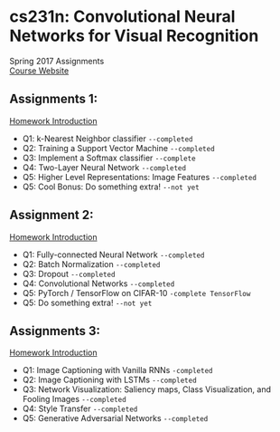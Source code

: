 # cs231n:  Convolutional Neural Networks for Visual Recognition
Spring 2017 Assignments<br>
[Course Website](http://cs231n.stanford.edu/)
## Assignments 1:
[Homework Introduction](http://cs231n.github.io/assignments2017/assignment1/)
* Q1: k-Nearest Neighbor classifier `--completed`
* Q2: Training a Support Vector Machine `--completed`
* Q3: Implement a Softmax classifier `--complete`
* Q4: Two-Layer Neural Network `--completed`
* Q5: Higher Level Representations: Image Features `--completed`
* Q5: Cool Bonus: Do something extra! `--not yet`
## Assignment 2:
[Homework Introduction](http://cs231n.github.io/assignments2017/assignment2/)
* Q1: Fully-connected Neural Network `--completed`
* Q2: Batch Normalization `--completed`
* Q3: Dropout `--completed`
* Q4: Convolutional Networks `--completed`
* Q5: PyTorch / TensorFlow on CIFAR-10 `-complete TensorFlow`
* Q5: Do something extra! `--not yet`
## Assignments 3:
[Homework Introduction](http://cs231n.github.io/assignments2017/assignment3/)
* Q1: Image Captioning with Vanilla RNNs `-completed`
* Q2: Image Captioning with LSTMs `--completed`
* Q3: Network Visualization: Saliency maps, Class Visualization, and Fooling Images `--completed`
* Q4: Style Transfer `--completed`
* Q5: Generative Adversarial Networks `--completed`
